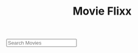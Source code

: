 <!doctype html>
<html lang="en-US">
  <head>
    <meta charset="utf-8" />
    <meta name="viewport" content="width=device-width, initial-scale=1.0" />
    <meta description="This is Movie Flixx. A cozy app for streaming movies." />
    <link rel="stylesheet" href="../src/styles/index.css" type="text/css" />
    <link rel="preconnect" href="https://fonts.googleapis.com" />
    <link rel="preconnect" href="https://fonts.gstatic.com" crossorigin />
    <link
      href="https://fonts.googleapis.com/css2?family=Nunito+Sans:ital,opsz,wght@0,6..12,200;0,6..12,300;0,6..12,400;0,6..12,500;0,6..12,600;0,6..12,700;0,6..12,800;1,6..12,500&display=swap"
      rel="stylesheet"
    />
    <title>Movie Flixx</title>
  </head>

  <body>
    <header>
      <div class="container">
        <h1>Movie Flixx</h1>
        <span class="navigation-hamburger"
          ><i class="fa-2x fa-solid fa-bars"></i
        ></span>
      </div>
      <!-- navigation -->
      <nav class="navigation">
        <ul></ul>
      </nav>
    </header>
    <!-- banner -->
    <section class="banner"></section>
    <!-- input -->
    <div class="container">
      <input type="text" class="search_input" placeholder="Search Movies" />
    </div>
    <main></main>
  </body>

  <script defer src="App.bundle.js" type="module"></script>
  <script
    src="https://kit.fontawesome.com/675dce42c6.js"
    crossorigin="anonymous"
    defer
  ></script>
</html>
